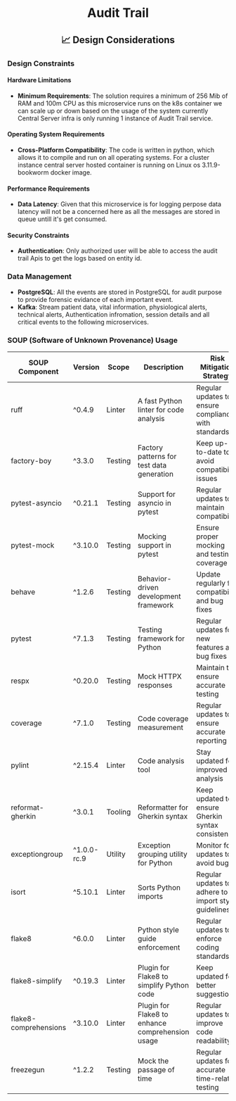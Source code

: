 <div align="center">
<h1>Audit Trail</h1>
<h2> 📈 Design Considerations </h2>
</div>

### Design Constraints

#### Hardware Limitations
- **Minimum Requirements**: The solution requires a minimum of 256 Mib of RAM and 100m CPU as this microservice runs on the k8s container we can scale up or down based on the usage of the system currently Central Server infra is only running 1 instance of Audit Trail service.

#### Operating System Requirements
- **Cross-Platform Compatibility**: The code is written in python, which allows it to compile and run on all operating systems. For a cluster instance central server hosted container is running on Linux os 3.11.9-bookworm docker image. 

#### Performance Requirements
- **Data Latency**: Given that this microservice is for logging perpose data latency will not be a concerned here as all the messages are stored in queue untill it's get consumed.


#### Security Constraints
- **Authentication**: Only authorized user will be able to access the audit trail Apis to get the logs based on entity id.


### Data Management

- **PostgreSQL**: All the events are stored in PostgreSQL for audit purpose to provide forensic evidance of each important event.  
- **Kafka**: Stream patient data, vital information, physiological alerts, technical alerts, Authentication infromation, session details and all critical events to the following microservices.

###  SOUP (Software of Unknown Provenance) Usage

| **SOUP Component**             | **Version**       | **Scope** | **Description**                                      | **Risk Mitigation Strategy**                            |
|--------------------------------|-------------------|-----------|-----------------------------------------------------|--------------------------------------------------------|
| ruff                           | ^0.4.9           | Linter    | A fast Python linter for code analysis             | Regular updates to ensure compliance with standards    |
| factory-boy                    | ^3.3.0           | Testing   | Factory patterns for test data generation          | Keep up-to-date to avoid compatibility issues          |
| pytest-asyncio                 | ^0.21.1          | Testing   | Support for asyncio in pytest                      | Regular updates to maintain compatibility              |
| pytest-mock                    | ^3.10.0          | Testing   | Mocking support in pytest                          | Ensure proper mocking and testing coverage             |
| behave                         | ^1.2.6           | Testing   | Behavior-driven development framework              | Update regularly for compatibility and bug fixes       |
| pytest                         | ^7.1.3           | Testing   | Testing framework for Python                       | Regular updates for new features and bug fixes         |
| respx                          | ^0.20.0          | Testing   | Mock HTTPX responses                               | Maintain to ensure accurate testing                    |
| coverage                       | ^7.1.0           | Testing   | Code coverage measurement                          | Regular updates to ensure accurate reporting           |
| pylint                         | ^2.15.4          | Linter    | Code analysis tool                                 | Stay updated for improved analysis                     |
| reformat-gherkin               | ^3.0.1           | Tooling   | Reformatter for Gherkin syntax                    | Keep updated to ensure Gherkin syntax consistency      |
| exceptiongroup                 | ^1.0.0-rc.9      | Utility   | Exception grouping utility for Python             | Monitor for updates to avoid bugs                      |
| isort                          | ^5.10.1          | Linter    | Sorts Python imports                              | Regular updates to adhere to import style guidelines   |
| flake8                         | ^6.0.0           | Linter    | Python style guide enforcement                    | Regular updates to enforce coding standards            |
| flake8-simplify                | ^0.19.3          | Linter    | Plugin for Flake8 to simplify Python code         | Keep updated for better suggestions                   |
| flake8-comprehensions          | ^3.10.0          | Linter    | Plugin for Flake8 to enhance comprehension usage  | Regular updates to improve code readability            |
| freezegun                      | ^1.2.2           | Testing   | Mock the passage of time                          | Regular updates for accurate time-related testing      |